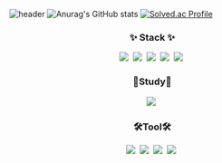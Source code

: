    ![header](https://capsule-render.vercel.app/api?type=waving&color=auto&height=200&section=header&text=Hello%20world!&fontSize=70)
   ![Anurag's GitHub stats](https://github-readme-stats.vercel.app/api?username=seung-chan&show_icons=true&theme=radical) 
   [![Solved.ac Profile](http://mazassumnida.wtf/api/v2/generate_badge?boj=dldud2072)](https://solved.ac/dldud2072/)

<h3 align="center">✨ Stack ✨</h3>
<div align="center">
  <img src="https://img.shields.io/badge/html-E34F26.svg?style=for-the-badge&logo=html5&logoColor=white" />&nbsp
  <img src="https://img.shields.io/badge/css-1572B6.svg?style=for-the-badge&logo=css3&logoColor=white" />&nbsp
  <img src="https://img.shields.io/badge/javascript-F7DF1E.svg?style=for-the-badge&logo=javascript&logoColor=black" />&nbsp
  <img src="https://img.shields.io/badge/-A8B9CC.svg?style=for-the-badge&logo=c&logoColor=white" />&nbsp
  <img src="https://img.shields.io/badge/-00599C.svg?style=for-the-badge&logo=cplusplus&logoColor=white" />&nbsp
</div>

<h3 align="center">📘Study📘</h3>
<div align="center">
  <img src="https://img.shields.io/badge/nest.js-E0234E.svg?style=for-the-badge&logo=nestjs&logoColor=white" />&nbsp
</div>

<h3 align="center">🛠️Tool🛠️</h3>
<div align='center'>
  <img src="https://img.shields.io/badge/vscode-007ACC.svg?style=for-the-badge&logo=visualstudiocode&logoColor=white" />&nbsp
  <img src="https://img.shields.io/badge/postman-FF6C37.svg?style=for-the-badge&logo=postman&logoColor=white" />&nbsp
  <img src="https://img.shields.io/badge/mysql-4479A1.svg?style=for-the-badge&logo=mysql&logoColor=white" />&nbsp
  <img src="https://img.shields.io/badge/figma-F24E1E.svg?style=for-the-badge&logo=figma&logoColor=white" />&nbsp
</div>


<!--
**dltmdcks57/dltmdcks57** is a ✨ _special_ ✨ repository because its `README.md` (this file) appears on your GitHub profile.

Here are some ideas to get you started:

- 🔭 I’m currently working on ...
- 🌱 I’m currently learning ...
- 👯 I’m looking to collaborate on ...
- 🤔 I’m looking for help with ...
- 💬 Ask me about ...
- 📫 How to reach me: ...
- 😄 Pronouns: ...
- ⚡ Fun fact: ...
-->
